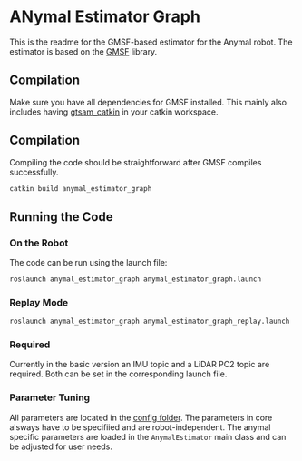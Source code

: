 # ANymal Estimator Graph

This is the readme for the GMSF-based estimator for the Anymal robot.
The estimator is based on the [GMSF](./../../README.md) library.

## Compilation

Make sure you have all dependencies for GMSF installed. This mainly also
includes having [gtsam_catkin](https://github.com/leggedrobotics/gtsam_catkin)
in your catkin workspace.

## Compilation

Compiling the code should be straightforward after GMSF compiles successfully.

```bash
catkin build anymal_estimator_graph
```

## Running the Code

### On the Robot

The code can be run using the launch file:

```bash
roslaunch anymal_estimator_graph anymal_estimator_graph.launch
```

### Replay Mode

```bash
roslaunch anymal_estimator_graph anymal_estimator_graph_replay.launch
```

### Required

Currently in the basic version an IMU topic and a LiDAR PC2 topic are required.
Both can be set in the corresponding launch file.

### Parameter Tuning

All parameters are located in the [config folder](./config).
The parameters in core alsways have to be specifiied and are robot-independent.
The anymal specific parameters are loaded in the `AnymalEstimator` main class
and can be adjusted for user needs.